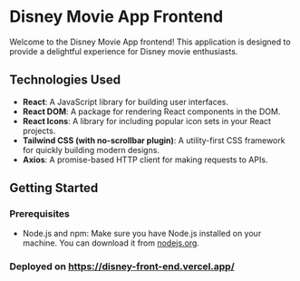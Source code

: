 # Disney Movie App Frontend

Welcome to the Disney Movie App frontend! This application is designed to provide a delightful experience for Disney movie enthusiasts.

## Technologies Used

- **React**: A JavaScript library for building user interfaces.
- **React DOM**: A package for rendering React components in the DOM.
- **React Icons**: A library for including popular icon sets in your React projects.
- **Tailwind CSS (with no-scrollbar plugin)**: A utility-first CSS framework for quickly building modern designs.
- **Axios**: A promise-based HTTP client for making requests to APIs.

## Getting Started

### Prerequisites

- Node.js and npm: Make sure you have Node.js installed on your machine. You can download it from [nodejs.org](https://nodejs.org/).

### Deployed on https://disney-front-end.vercel.app/

